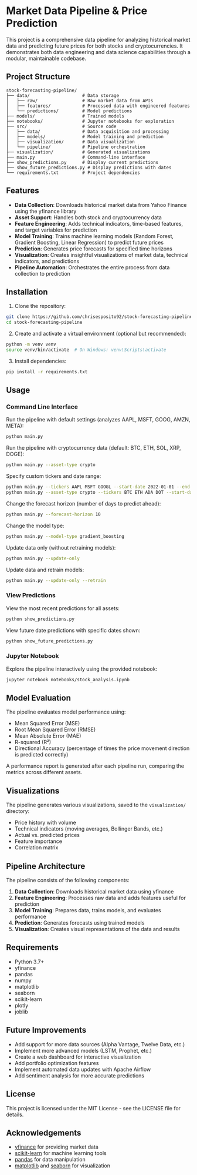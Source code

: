 # Market Data Pipeline & Price Prediction

This project is a comprehensive data pipeline for analyzing historical market data and predicting future prices for both stocks and cryptocurrencies. It demonstrates both data engineering and data science capabilities through a modular, maintainable codebase.

## Project Structure

```
stock-forecasting-pipeline/
├── data/                    # Data storage
│   ├── raw/                 # Raw market data from APIs
│   ├── features/            # Processed data with engineered features
│   └── predictions/         # Model predictions
├── models/                  # Trained models
├── notebooks/               # Jupyter notebooks for exploration
├── src/                     # Source code
│   ├── data/                # Data acquisition and processing
│   ├── models/              # Model training and prediction
│   ├── visualization/       # Data visualization
│   └── pipeline/            # Pipeline orchestration
├── visualization/           # Generated visualizations
├── main.py                  # Command-line interface
├── show_predictions.py      # Display current predictions
├── show_future_predictions.py # Display predictions with dates
└── requirements.txt         # Project dependencies
```

## Features

- **Data Collection**: Downloads historical market data from Yahoo Finance using the yfinance library
- **Asset Support**: Handles both stock and cryptocurrency data
- **Feature Engineering**: Adds technical indicators, time-based features, and target variables for prediction
- **Model Training**: Trains machine learning models (Random Forest, Gradient Boosting, Linear Regression) to predict future prices
- **Prediction**: Generates price forecasts for specified time horizons
- **Visualization**: Creates insightful visualizations of market data, technical indicators, and predictions
- **Pipeline Automation**: Orchestrates the entire process from data collection to prediction

## Installation

1. Clone the repository:

```bash
git clone https://github.com/chrisesposito92/stock-forecasting-pipeline.git
cd stock-forecasting-pipeline
```

2. Create and activate a virtual environment (optional but recommended):

```bash
python -m venv venv
source venv/bin/activate  # On Windows: venv\Scripts\activate
```

3. Install dependencies:

```bash
pip install -r requirements.txt
```

## Usage

### Command Line Interface

Run the pipeline with default settings (analyzes AAPL, MSFT, GOOG, AMZN, META):

```bash
python main.py
```

Run the pipeline with cryptocurrency data (default: BTC, ETH, SOL, XRP, DOGE):

```bash
python main.py --asset-type crypto
```

Specify custom tickers and date range:

```bash
python main.py --tickers AAPL MSFT GOOGL --start-date 2022-01-01 --end-date 2023-12-31
python main.py --asset-type crypto --tickers BTC ETH ADA DOT --start-date 2022-01-01
```

Change the forecast horizon (number of days to predict ahead):

```bash
python main.py --forecast-horizon 10
```

Change the model type:

```bash
python main.py --model-type gradient_boosting
```

Update data only (without retraining models):

```bash
python main.py --update-only
```

Update data and retrain models:

```bash
python main.py --update-only --retrain
```

### View Predictions

View the most recent predictions for all assets:

```bash
python show_predictions.py
```

View future date predictions with specific dates shown:

```bash
python show_future_predictions.py
```

### Jupyter Notebook

Explore the pipeline interactively using the provided notebook:

```bash
jupyter notebook notebooks/stock_analysis.ipynb
```

## Model Evaluation

The pipeline evaluates model performance using:

- Mean Squared Error (MSE)
- Root Mean Squared Error (RMSE)
- Mean Absolute Error (MAE)
- R-squared (R²)
- Directional Accuracy (percentage of times the price movement direction is predicted correctly)

A performance report is generated after each pipeline run, comparing the metrics across different assets.

## Visualizations

The pipeline generates various visualizations, saved to the `visualization/` directory:

- Price history with volume
- Technical indicators (moving averages, Bollinger Bands, etc.)
- Actual vs. predicted prices
- Feature importance
- Correlation matrix

## Pipeline Architecture

The pipeline consists of the following components:

1. **Data Collection**: Downloads historical market data using yfinance
2. **Feature Engineering**: Processes raw data and adds features useful for prediction
3. **Model Training**: Prepares data, trains models, and evaluates performance
4. **Prediction**: Generates forecasts using trained models
5. **Visualization**: Creates visual representations of the data and results

## Requirements

- Python 3.7+
- yfinance
- pandas
- numpy
- matplotlib
- seaborn
- scikit-learn
- plotly
- joblib

## Future Improvements

- Add support for more data sources (Alpha Vantage, Twelve Data, etc.)
- Implement more advanced models (LSTM, Prophet, etc.)
- Create a web dashboard for interactive visualization
- Add portfolio optimization features
- Implement automated data updates with Apache Airflow
- Add sentiment analysis for more accurate predictions

## License

This project is licensed under the MIT License - see the LICENSE file for details.

## Acknowledgements

- [yfinance](https://github.com/ranaroussi/yfinance) for providing market data
- [scikit-learn](https://scikit-learn.org/) for machine learning tools
- [pandas](https://pandas.pydata.org/) for data manipulation
- [matplotlib](https://matplotlib.org/) and [seaborn](https://seaborn.pydata.org/) for visualization
